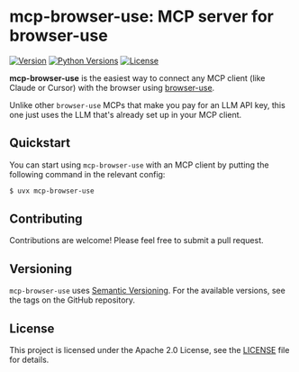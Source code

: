 # mcp-browser-use: MCP server for browser-use

[![Version](https://img.shields.io/pypi/v/mcp-browser-use.svg)](https://pypi.org/project/mcp-browser-use/) [![Python Versions](https://img.shields.io/pypi/pyversions/mcp-browser-use.svg)](https://pypi.org/project/mcp-browser-use/) [![License](https://img.shields.io/pypi/l/mcp-browser-use.svg)](https://pypi.org/project/mcp-browser-use/)

**mcp-browser-use** is the easiest way to connect any MCP client (like Claude or Cursor) with the browser using [browser-use](https://github.com/browser-use/browser-use).

Unlike other `browser-use` MCPs that make you pay for an LLM API key, this one just uses the LLM that's already set up in your MCP client.

## Quickstart

You can start using `mcp-browser-use` with an MCP client by putting the following command in the relevant config:

```bash
$ uvx mcp-browser-use
```

## Contributing

Contributions are welcome! Please feel free to submit a pull request.

## Versioning

`mcp-browser-use` uses [Semantic Versioning](https://semver.org/). For the available versions, see the tags on the GitHub repository.

## License

This project is licensed under the Apache 2.0 License, see the [LICENSE](https://github.com/vinayak-mehta/mcp-browser-use/blob/master/LICENSE) file for details.

